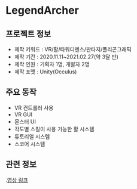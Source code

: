 # LegendArcher
## 프로젝트 정보
- 제작 키워드  : VR/활/타워디펜스/판타지/폴리곤그래픽 
- 제작 기간    : 2020.11.11~2021.02.27(약 3달 반)
- 제작 인원    : 기획자 1명, 개발자 2명
- 제작 포맷    : Unity(Occulus)
## 주요 동작
- VR 컨트롤러 사용
- VR GUI
- 몬스터 UI
- 각도별 스킬이 사용 가능한 활 시스템
- 튜토리얼 시스템
- 스코어 시스템
## 관련 정보
.[영상 링크](https://youtu.be/U5KGoSxaJhA)
